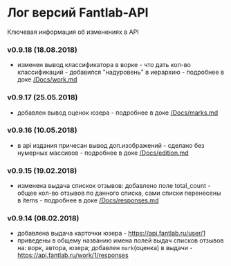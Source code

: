 # Лог версий Fantlab-API
Ключевая информация об изменениях в API

### v0.9.18 (18.08.2018)
 * изменен вывод классификатора в ворке - что дать кол-во классификаций - добавился "надуровень" в иерархию - подробнее в доке [/Docs/work.md](/Docs/work.md)


### v0.9.17 (25.05.2018)
 * добавлен вывод оценок юзера - подробнее в доке [/Docs/marks.md](/Docs/marks.md)

### v0.9.16 (10.05.2018)
 * в api издания причесан вывод доп.изображений - сделано без нумерных массивов - подробнее в доке [/Docs/edition.md](/Docs/edition.md)

### v0.9.15 (19.02.2018)
 * изменена выдача спискок отзывов: добавлено поле total_count - общее кол-во отзывов по данного списка, сами списки перенесены в items - подробнее в доке [/Docs/responses.md](/Docs/responses.md)
 

### v0.9.14 (08.02.2018)
 * добавлена выдача карточки юзера - https://api.fantlab.ru/user/1
 * приведены в общему названию имена полей выдач списков отзывов на: ворк, автора, юзера; добавлен `mark`(оценка) в выдачи - https://api.fantlab.ru/work/1/responses

